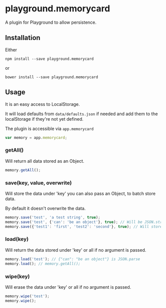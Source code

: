 # playground.memorycard

A plugin for Playground to allow persistence.

## Installation

Either

```node
npm install --save playground.memorycard
```

or

```node
bower install --save playground.memorycard
```

## Usage

It is an easy access to LocalStorage.

It will load defaults from `data/defaults.json` if needed and add them to the localStorage if they're not yet defined.

The plugin is accessible via `app.memorycard`

```javascript
var memory = app.memorycard;
```

### getAll()

Will return all data stored as an Object.

```javascript
memory.getAll();
```

### save(key, value, overwrite)

Will store the data under 'key' you can also pass an Object, to batch store data.

By default it doesn't overwrite the data.

```javascript
memory.save('test', 'a test string', true);
memory.save('test', {'can': 'be an object'}, true); // Will be JSON.stringify
memory.save({'test1': 'first', 'test2': 'second'}, true); // Will store 'test1' and 'test2'
```

### load(key)

Will return the data stored under 'key' or all if no argument is passed.

```javascript
memory.load('test'); // {"can": "be an object"} is JSON.parse
memory.load(); // memory.getAll();
```

### wipe(key)

Will erase the data under 'key' or all if no argument is passed.

```javascript
memory.wipe('test');
memory.wipe();
```